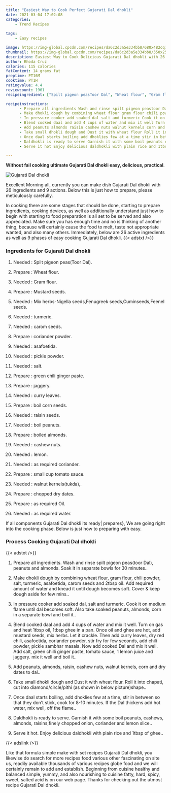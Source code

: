 ```yaml
---
title: "Easiest Way to Cook Perfect Gujarati Dal dhokli"
date: 2021-03-04 17:02:08
categories:
    - Trend Recipes
    
tags:
    - Easy recipes

image: https://img-global.cpcdn.com/recipes/da6c2d3a5e334bb8/680x482cq70/gujarati-dal-dhokli-recipe-main-photo.jpg
thumbnail: https://img-global.cpcdn.com/recipes/da6c2d3a5e334bb8/350x250cq70/gujarati-dal-dhokli-recipe-main-photo.jpg
description: Easiest Way to Cook Delicious Gujarati Dal dhokli with 26 ingredients and 9 stages of easy cooking.
author: Rhoda Cruz
calories: 115 calories
fatContent: 14 grams fat
preptime: PT16M
cooktime: PT1H
ratingvalue: 4.4
reviewcount: 1961
recipeingredient: ["Spilt pigeon peasToor Dal", "Wheat flour", "Gram flour", "Mustard seeds", "Mix herbsNigella seedsFenugreek seedsCuminseedsFeenel seeds", "turmeric", "carom seeds", "coriander powder", "asafoetida", "pickle powder", "salt", "green chili ginger paste", "jaggery", "curry leaves", "boil corn seeds", "raisin seeds", "boil peanuts", "boiled almonds", "cashew nuts", "lemon", "as required coriander", "small cup tomato sauce", "walnut kernelstukda", "chopped dry dates", "as required Oil", "as required water"]

recipeinstructions: 
      - Prepare all ingredients Wash and rinse spilt pigeon peastoor Dal peanuts and almonds Soak it in separate bowls for 30 minutes 
      - Make dhokli dough by combining wheat flour gram flour chili powder salt turmeric asafoetida carom seeds and 2tbsp oil Add required amount of water and knead it until dough becomes soft Cover  keep dough aside for few mins 
      - In pressure cooker add soaked dal salt and turmeric Cook it on medium flame until dal becomes soft Also take soaked peanuts almonds corn in a separate bowl and boil it 
      - Blend cooked daal and add 4 cups of water and mix it well Turn on gas and heat 1tbsp oil 1tbsp ghee in a pan Once oil and ghee are hot add mustard seeds mix herbs Let it crackle Then add curry leaves dry red chili asafoetida coriander powder stir fry for few seconds add chili powder pickle sambhar masala Now add cooked Dal and mix it well Add salt green chilli ginger paste tomato sauce 1 lemon juice and jaggery mix it well and boil it 
      - Add peanuts almonds raisin cashew nuts walnut kernels corn and dry dates to dal 
      - Take small dhokli dough and Dust it with wheat flour Roll it into chapati cut into diamondcirclepithi as shown in below pictureshape 
      - Once daal starts boiling add dhoklies few at a time stir in between so that they dont stick cook for 810 minutes If the Dal thickens add hot water mix well off the flame 
      - Daldhokli is ready to serve Garnish it with some boil peanuts cashews almonds raisinsfinely chopped onion coriander and lemon slice 
      - Serve it hot Enjoy delicious daldhokli with plain rice and 1tbsp of ghee

---
```




**Without fail cooking ultimate Gujarati Dal dhokli easy, delicious, practical**. 


![Gujarati Dal dhokli](https://img-global.cpcdn.com/recipes/da6c2d3a5e334bb8/680x482cq70/gujarati-dal-dhokli-recipe-main-photo.jpg "Gujarati Dal dhokli")




Excellent Morning all, currently you can make dish Gujarati Dal dhokli with 26 ingredients and 9 actions. Below this is just how to prepare, please meticulously carefully.

In cooking there are some stages that should be done, starting to prepare ingredients, cooking devices, as well as additionally understand just how to begin with starting to food preparation is all set to be served and also appreciated. Make sure you has enough time and no is thinking of another thing, because will certainly cause the food to melt, taste not appropriate wanted, and also many others. Immediately, below are 26 active ingredients as well as 9 phases of easy cooking Gujarati Dal dhokli.
{{< adstxt />}}

### Ingredients for Gujarati Dal dhokli


1. Needed  : Spilt pigeon peas(Toor Dal).

1. Prepare  : Wheat flour.

1. Needed  : Gram flour.

1. Prepare  : Mustard seeds.

1. Needed  : Mix herbs-Nigella seeds,Fenugreek seeds,Cuminseeds,Feenel seeds.

1. Needed  : turmeric.

1. Needed  : carom seeds.

1. Prepare  : coriander powder.

1. Needed  : asafoetida.

1. Needed  : pickle powder.

1. Needed  : salt.

1. Prepare  : green chili ginger paste.

1. Prepare  : jaggery.

1. Needed  : curry leaves.

1. Prepare  : boil corn seeds.

1. Needed  : raisin seeds.

1. Needed  : boil peanuts.

1. Prepare  : boiled almonds.

1. Needed  : cashew nuts.

1. Needed  : lemon.

1. Needed  : as required coriander.

1. Prepare  : small cup tomato sauce.

1. Needed  : walnut kernels(tukda),.

1. Prepare  : chopped dry dates.

1. Prepare  : as required Oil.

1. Needed  : as required water.



If all components Gujarati Dal dhokli its ready| prepares}, We are going right into the cooking phase. Below is just how to preparing with easy.

### Process Cooking Gujarati Dal dhokli

{{< adstxt />}}


1. Prepare all ingredients. Wash and rinse spilt pigeon peas(toor Dal), peanuts and almonds. Soak it in separate bowls for 30 minutes..



1. Make dhokli dough by combining wheat flour, gram flour, chili powder, salt, turmeric, asafoetida, carom seeds and 2tbsp oil. Add required amount of water and knead it until dough becomes soft. Cover &amp; keep dough aside for few mins..



1. In pressure cooker add soaked dal, salt and turmeric. Cook it on medium flame until dal becomes soft. Also take soaked peanuts, almonds, corn in a separate bowl and boil it..



1. Blend cooked daal and add 4 cups of water and mix it well. Turn on gas and heat 1tbsp oil, 1tbsp ghee in a pan. Once oil and ghee are hot, add mustard seeds, mix herbs. Let it crackle. Then add curry leaves, dry red chili, asafoetida, coriander powder, stir fry for few seconds, add chili powder, pickle sambhar masala. Now add cooked Dal and mix it well. Add salt, green chilli ginger paste, tomato sauce, 1 lemon juice and jaggery. mix it well and boil it..



1. Add peanuts, almonds, raisin, cashew nuts, walnut kernels, corn and dry dates to dal..



1. Take small dhokli dough and Dust it with wheat flour. Roll it into chapati, cut into diamond/circle/pithi (as shown in below picture)shape..



1. Once daal starts boiling, add dhoklies few at a time, stir in between so that they don’t stick, cook for 8-10 minutes. If the Dal thickens add hot water, mix well, off the flame..



1. Daldhokli is ready to serve. Garnish it with some boil peanuts, cashews, almonds, raisins,finely chopped onion, coriander and lemon slice..



1. Serve it hot. Enjoy delicious daldhokli with plain rice and 1tbsp of ghee..





{{< adslink />}}

Like that formula simple make with set recipes Gujarati Dal dhokli, you likewise do search for more recipes food various other fascinating on site us, readily available thousands of various recipes globe food and we will certainly remain to add and establish. Beginning from cuisine healthy and balanced simple, yummy, and also nourishing to cuisine fatty, hard, spicy, sweet, salted acid is on our web page. Thanks for checking out the utmost recipe Gujarati Dal dhokli.
